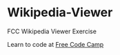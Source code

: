 # Wikipedia-Viewer
FCC Wikipedia Viewer Exercise

Learn to code at [Free Code Camp](https://www.freecodecamp.com)

